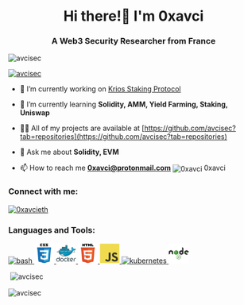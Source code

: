 <h1 align="center">Hi there!👋 I'm 0xavci</h1>
<h3 align="center">A Web3 Security Researcher from France</h3>

<p align="left"> <img src="https://komarev.com/ghpvc/?username=avcisec&label=Profile%20views&color=0e75b6&style=flat" alt="avcisec" /> </p>

<p align="left"> <a href="https://github.com/ryo-ma/github-profile-trophy"><img src="https://github-profile-trophy.vercel.app/?username=avcisec" alt="avcisec" /></a> </p>

- 🔭 I’m currently working on [Krios Staking Protocol](https://github.com/avcisec/Krios-staking-protocol)

- 🌱 I’m currently learning **Solidity, AMM, Yield Farming, Staking, Uniswap**

- 👨‍💻 All of my projects are available at [https://github.com/avcisec?tab=repositories](https://github.com/avcisec?tab=repositories)

- 💬 Ask me about **Solidity, EVM**

- 📫 How to reach me **0xavci@protonmail.com** <img align="center" src="https://raw.githubusercontent.com/rahuldkjain/github-profile-readme-generator/master/src/images/icons/Social/discord.svg" alt="0xavci" height="30" width="40" /></a> 0xavci
</p>

<h3 align="left">Connect with me:</h3>
<p align="left">
<a href="https://twitter.com/0xavcieth" target="blank"><img align="center" src="https://raw.githubusercontent.com/rahuldkjain/github-profile-readme-generator/master/src/images/icons/Social/twitter.svg" alt="0xavcieth" height="30" width="40" /></a>
</p>

<h3 align="left">Languages and Tools:</h3>
<p align="left"> <a href="https://www.gnu.org/software/bash/" target="_blank" rel="noreferrer"> <img src="https://www.vectorlogo.zone/logos/gnu_bash/gnu_bash-icon.svg" alt="bash" width="40" height="40"/> </a> <a href="https://www.w3schools.com/css/" target="_blank" rel="noreferrer"> <img src="https://raw.githubusercontent.com/devicons/devicon/master/icons/css3/css3-original-wordmark.svg" alt="css3" width="40" height="40"/> </a> <a href="https://www.docker.com/" target="_blank" rel="noreferrer"> <img src="https://raw.githubusercontent.com/devicons/devicon/master/icons/docker/docker-original-wordmark.svg" alt="docker" width="40" height="40"/> </a> <a href="https://www.w3.org/html/" target="_blank" rel="noreferrer"> <img src="https://raw.githubusercontent.com/devicons/devicon/master/icons/html5/html5-original-wordmark.svg" alt="html5" width="40" height="40"/> </a> <a href="https://developer.mozilla.org/en-US/docs/Web/JavaScript" target="_blank" rel="noreferrer"> <img src="https://raw.githubusercontent.com/devicons/devicon/master/icons/javascript/javascript-original.svg" alt="javascript" width="40" height="40"/> </a> <a href="https://kubernetes.io" target="_blank" rel="noreferrer"> <img src="https://www.vectorlogo.zone/logos/kubernetes/kubernetes-icon.svg" alt="kubernetes" width="40" height="40"/> </a> <a href="https://nodejs.org" target="_blank" rel="noreferrer"> <img src="https://raw.githubusercontent.com/devicons/devicon/master/icons/nodejs/nodejs-original-wordmark.svg" alt="nodejs" width="40" height="40"/> </a> </p>

<p>&nbsp;<img align="center" src="https://github-readme-stats.vercel.app/api?username=avcisec&show_icons=true&locale=en&theme=gotham" alt="avcisec" /></p>

<p><img align="center" src="https://github-readme-streak-stats.herokuapp.com/?user=avcisec&" alt="avcisec" /></p>
